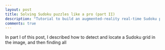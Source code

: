 ```yaml
---
layout: post
title: Solving Sudoku puzzles like a pro (part II) 
description: "Tutorial to build an augmented-reality real-time Sudoku puzzle solver in C++ using opencv."
comments: true
---
```




In part I of this post, I described how to detect and locate a Sudoku grid in the image, and then finding all 

